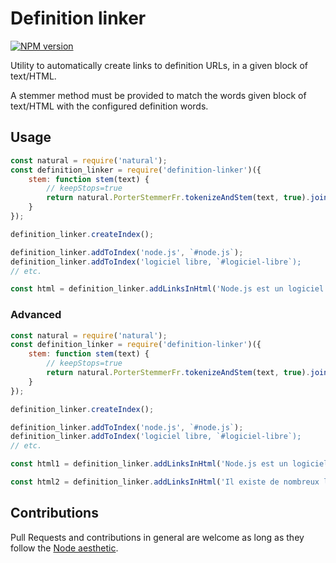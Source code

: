 
Definition linker
=================

[![NPM version](http://img.shields.io/npm/v/definition-linker.svg)](https://www.npmjs.org/package/definition-linker)

Utility to automatically create links to definition URLs, in a given block of
text/HTML.

A stemmer method must be provided to match the words given block of
text/HTML with the configured definition words.


Usage
-----

```javascript
const natural = require('natural');
const definition_linker = require('definition-linker')({
    stem: function stem(text) {
        // keepStops=true
        return natural.PorterStemmerFr.tokenizeAndStem(text, true).join(' ');
    }
});

definition_linker.createIndex();

definition_linker.addToIndex('node.js', `#node.js`);
definition_linker.addToIndex('logiciel libre, `#logiciel-libre`);
// etc.

const html = definition_linker.addLinksInHtml('Node.js est un logiciel libre);
```

### Advanced

```javascript
const natural = require('natural');
const definition_linker = require('definition-linker')({
    stem: function stem(text) {
        // keepStops=true
        return natural.PorterStemmerFr.tokenizeAndStem(text, true).join(' ');
    }
});

definition_linker.createIndex();

definition_linker.addToIndex('node.js', `#node.js`);
definition_linker.addToIndex('logiciel libre, `#logiciel-libre`);
// etc.

const html1 = definition_linker.addLinksInHtml('Node.js est un logiciel libre, '#node.js');

const html2 = definition_linker.addLinksInHtml('Il existe de nombreux logiciels libres dont Node.js', '#logiciel-libre);
```


Contributions
-------------

Pull Requests and contributions in general are welcome as long as they follow
the [Node aesthetic].

[Node aesthetic]: http://substack.net/node_aesthetic
